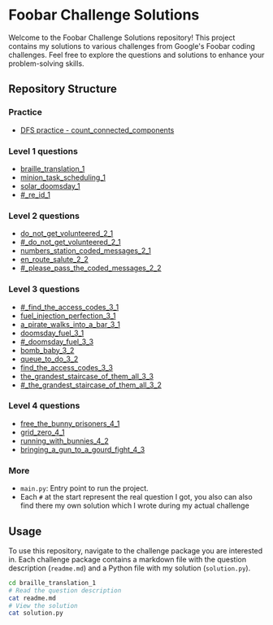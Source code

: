# Foobar Challenge Solutions

Welcome to the Foobar Challenge Solutions repository! This project contains my solutions to various challenges from Google's Foobar coding challenges. Feel free to explore the questions and solutions to enhance your problem-solving skills.

## Repository Structure

### Practice
- [DFS practice - count_connected_components](count_connected_components)

### Level 1 questions
- [braille_translation_1](braille_translation_1)
- [minion_task_scheduling_1](minion_task_scheduling_1)
- [solar_doomsday_1](solar_doomsday_1)
- [#_re_id_1](re_id_1_real)

### Level 2 questions
- [do_not_get_volunteered_2_1](do_not_get_volunteered_2_1)
- [#_do_not_get_volunteered_2_1](do_not_get_volunteered_2_1_real)
- [numbers_station_coded_messages_2_1](numbers_station_coded_messages_2_1)
- [en_route_salute_2_2](en_route_salute_2_2)
- [#_please_pass_the_coded_messages_2_2](please_pass_the_coded_messages_2_2_real)

### Level 3 questions
- [#_find_the_access_codes_3_1](find_the_access_codes_3_1_real)
- [fuel_injection_perfection_3_1](fuel_injection_perfection_3_1)
- [a_pirate_walks_into_a_bar_3_1](a_pirate_walks_into_a_bar_3_1)
- [doomsday_fuel_3_1](doomsday_fuel_3_1)
- [#_doomsday_fuel_3_3](doomsday_fuel_3_3_real)
- [bomb_baby_3_2](bomb_baby_3_2)
- [queue_to_do_3_2](queue_to_do_3_2)
- [find_the_access_codes_3_3](find_the_access_codes_3_3)
- [the_grandest_staircase_of_them_all_3_3](the_grandest_staircase_of_them_all_3_3)
- [#_the_grandest_staircase_of_them_all_3_2](the_grandest_staircase_of_them_all_3_2_real)


### Level 4 questions
- [free_the_bunny_prisoners_4_1](free_the_bunny_prisoners_4_1)
- [grid_zero_4_1](grid_zero_4_1)
- [running_with_bunnies_4_2](running_with_bunnies_4_2)
- [bringing_a_gun_to_a_gourd_fight_4_3](bringing_a_gun_to_a_gourd_fight_4_3)

### More
- `main.py`: Entry point to run the project.
- Each `#` at the start represent the real question I got, you also can also find there  my own solution which I wrote during my actual challenge 

## Usage

To use this repository, navigate to the challenge package you are interested in. Each challenge package contains a markdown file with the question description (`readme.md`) and a Python file with my solution (`solution.py`).

```bash
cd braille_translation_1
# Read the question description
cat readme.md
# View the solution
cat solution.py
